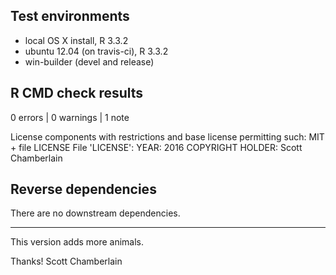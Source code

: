 ## Test environments

* local OS X install, R 3.3.2
* ubuntu 12.04 (on travis-ci), R 3.3.2
* win-builder (devel and release)

## R CMD check results

0 errors | 0 warnings | 1 note

  License components with restrictions and base license permitting such:
     MIT + file LICENSE
   File 'LICENSE':
     YEAR: 2016
     COPYRIGHT HOLDER: Scott Chamberlain

## Reverse dependencies

There are no downstream dependencies.

---

This version adds more animals.

Thanks! 
Scott Chamberlain
